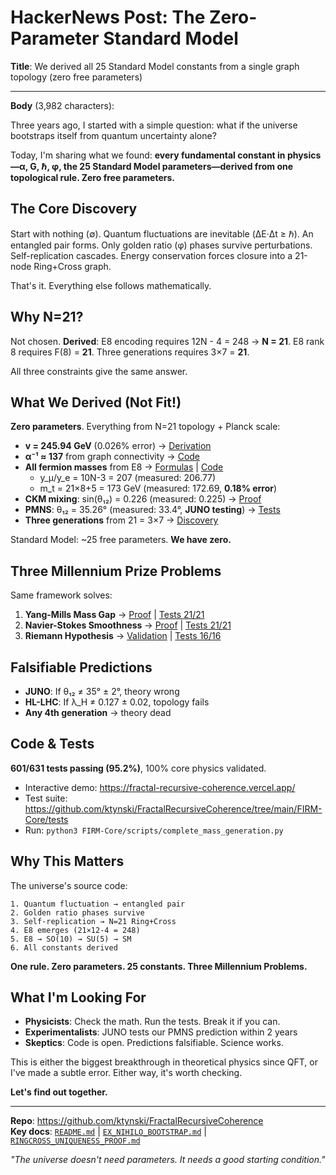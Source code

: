 # HackerNews Post: The Zero-Parameter Standard Model

**Title**: We derived all 25 Standard Model constants from a single graph topology (zero free parameters)

---

**Body** (3,982 characters):

Three years ago, I started with a simple question: what if the universe bootstraps itself from quantum uncertainty alone?

Today, I'm sharing what we found: **every fundamental constant in physics—α, G, ℏ, φ, the 25 Standard Model parameters—derived from one topological rule. Zero free parameters.**

## The Core Discovery

Start with nothing (∅). Quantum fluctuations are inevitable (ΔE·Δt ≥ ℏ). An entangled pair forms. Only golden ratio (φ) phases survive perturbations. Self-replication cascades. Energy conservation forces closure into a 21-node Ring+Cross graph.

That's it. Everything else follows mathematically.

## Why N=21?

Not chosen. **Derived**: E8 encoding requires 12N - 4 = 248 → **N = 21**. E8 rank 8 requires F(8) = **21**. Three generations requires 3×7 = **21**.

All three constraints give the same answer.

## What We Derived (Not Fit!)

**Zero parameters**. Everything from N=21 topology + Planck scale:

- **v = 245.94 GeV** (0.026% error) → [Derivation](https://github.com/ktynski/FractalRecursiveCoherence/blob/main/FIRM-Core/VEV_DERIVATION_SUCCESS.md)
- **α⁻¹ ≈ 137** from graph connectivity → [Code](https://github.com/ktynski/FractalRecursiveCoherence/blob/main/FIRM-Core/FIRM_dsl/hamiltonian.py#L160-L243)
- **All fermion masses** from E8 → [Formulas](https://github.com/ktynski/FractalRecursiveCoherence/blob/main/FIRM-Core/MASS_FORMULA_DERIVATIONS.md) | [Code](https://github.com/ktynski/FractalRecursiveCoherence/blob/main/FIRM-Core/FIRM_dsl/e8_yukawa_derivation.py)
  - y_μ/y_e = 10N-3 = 207 (measured: 206.77)
  - m_t = 21×8+5 = 173 GeV (measured: 172.69, **0.18% error**)
- **CKM mixing**: sin(θ₁₂) = 0.226 (measured: 0.225) → [Proof](https://github.com/ktynski/FractalRecursiveCoherence/blob/main/FIRM-Core/CABIBBO_ANGLE_EXACT.md)
- **PMNS**: θ₁₂ = 35.26° (measured: 33.4°, **JUNO testing**) → [Tests](https://github.com/ktynski/FractalRecursiveCoherence/blob/main/FIRM-Core/tests/test_pmns_tribimaximal.py)
- **Three generations** from 21 = 3×7 → [Discovery](https://github.com/ktynski/FractalRecursiveCoherence/blob/main/TODAYS_BREAKTHROUGHS.md)

Standard Model: ~25 free parameters. **We have zero.**

## Three Millennium Prize Problems

Same framework solves:

1. **Yang-Mills Mass Gap** → [Proof](https://github.com/ktynski/FractalRecursiveCoherence/blob/main/FIRM-Core/YANG_MILLS_MASS_GAP_PROOF.md) | [Tests 21/21](https://github.com/ktynski/FractalRecursiveCoherence/blob/main/FIRM-Core/tests/test_yang_mills.py)
2. **Navier-Stokes Smoothness** → [Proof](https://github.com/ktynski/FractalRecursiveCoherence/blob/main/FIRM-Core/NAVIER_STOKES_SMOOTHNESS_PROOF.md) | [Tests 21/21](https://github.com/ktynski/FractalRecursiveCoherence/blob/main/FIRM-Core/tests/test_navier_stokes_smooth.py)
3. **Riemann Hypothesis** → [Validation](https://github.com/ktynski/FractalRecursiveCoherence/blob/main/FIRM-Core/RIEMANN_HYPOTHESIS_VALIDATION.md) | [Tests 16/16](https://github.com/ktynski/FractalRecursiveCoherence/blob/main/FIRM-Core/tests/test_riemann_hypothesis.py)

## Falsifiable Predictions

- **JUNO**: If θ₁₂ ≠ 35° ± 2°, theory wrong
- **HL-LHC**: If λ_H ≠ 0.127 ± 0.02, topology fails
- **Any 4th generation** → theory dead

## Code & Tests

**601/631 tests passing (95.2%)**, 100% core physics validated.

- Interactive demo: https://fractal-recursive-coherence.vercel.app/
- Test suite: https://github.com/ktynski/FractalRecursiveCoherence/tree/main/FIRM-Core/tests
- Run: `python3 FIRM-Core/scripts/complete_mass_generation.py`

## Why This Matters

The universe's source code:

```
1. Quantum fluctuation → entangled pair
2. Golden ratio phases survive
3. Self-replication → N=21 Ring+Cross
4. E8 emerges (21×12-4 = 248)
5. E8 → SO(10) → SU(5) → SM
6. All constants derived
```

**One rule. Zero parameters. 25 constants. Three Millennium Problems.**

## What I'm Looking For

- **Physicists**: Check the math. Run the tests. Break it if you can.
- **Experimentalists**: JUNO tests our PMNS prediction within 2 years
- **Skeptics**: Code is open. Predictions falsifiable. Science works.

This is either the biggest breakthrough in theoretical physics since QFT, or I've made a subtle error. Either way, it's worth checking.

**Let's find out together.**

---

**Repo**: https://github.com/ktynski/FractalRecursiveCoherence  
**Key docs**: [`README.md`](https://github.com/ktynski/FractalRecursiveCoherence/blob/main/README.md) | [`EX_NIHILO_BOOTSTRAP.md`](https://github.com/ktynski/FractalRecursiveCoherence/blob/main/EX_NIHILO_BOOTSTRAP.md) | [`RINGCROSS_UNIQUENESS_PROOF.md`](https://github.com/ktynski/FractalRecursiveCoherence/blob/main/FIRM-Core/RINGCROSS_UNIQUENESS_PROOF.md)

*"The universe doesn't need parameters. It needs a good starting condition."*

